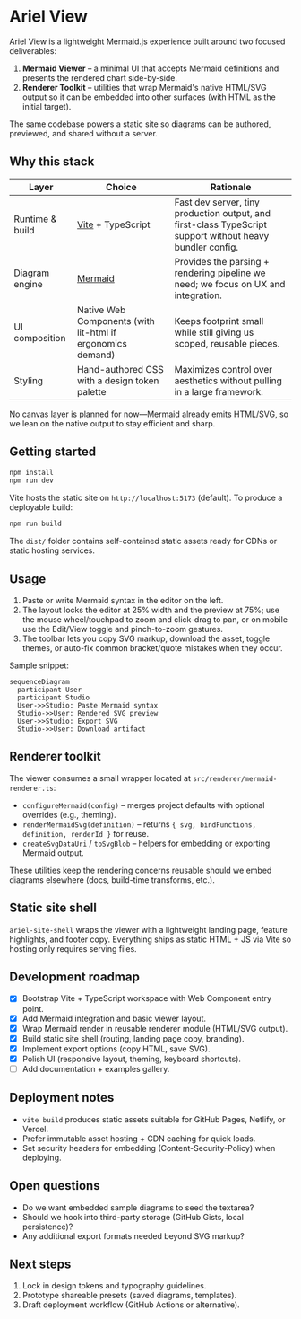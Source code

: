 # Ariel View

Ariel View is a lightweight Mermaid.js experience built around two focused deliverables:

1. **Mermaid Viewer** – a minimal UI that accepts Mermaid definitions and presents the rendered chart side-by-side.
2. **Renderer Toolkit** – utilities that wrap Mermaid's native HTML/SVG output so it can be embedded into other surfaces (with HTML as the initial target).

The same codebase powers a static site so diagrams can be authored, previewed, and shared without a server.

## Why this stack

| Layer | Choice | Rationale |
| --- | --- | --- |
| Runtime & build | [Vite](https://vitejs.dev/) + TypeScript | Fast dev server, tiny production output, and first-class TypeScript support without heavy bundler config. |
| Diagram engine | [Mermaid](https://mermaid.js.org/) | Provides the parsing + rendering pipeline we need; we focus on UX and integration. |
| UI composition | Native Web Components (with lit-html if ergonomics demand) | Keeps footprint small while still giving us scoped, reusable pieces. |
| Styling | Hand-authored CSS with a design token palette | Maximizes control over aesthetics without pulling in a large framework. |

No canvas layer is planned for now—Mermaid already emits HTML/SVG, so we lean on the native output to stay efficient and sharp.

## Getting started

```bash
npm install
npm run dev
```

Vite hosts the static site on `http://localhost:5173` (default). To produce a deployable build:

```bash
npm run build
```

The `dist/` folder contains self-contained static assets ready for CDNs or static hosting services.

## Usage

1. Paste or write Mermaid syntax in the editor on the left.
2. The layout locks the editor at 25% width and the preview at 75%; use the mouse wheel/touchpad to zoom and click-drag to pan, or on mobile use the Edit/View toggle and pinch-to-zoom gestures.
3. The toolbar lets you copy SVG markup, download the asset, toggle themes, or auto-fix common bracket/quote mistakes when they occur.

Sample snippet:

```mermaid
sequenceDiagram
  participant User
  participant Studio
  User->>Studio: Paste Mermaid syntax
  Studio->>User: Rendered SVG preview
  User->>Studio: Export SVG
  Studio->>User: Download artifact
```

## Renderer toolkit

The viewer consumes a small wrapper located at `src/renderer/mermaid-renderer.ts`:

- `configureMermaid(config)` – merges project defaults with optional overrides (e.g., theming).
- `renderMermaidSvg(definition)` – returns `{ svg, bindFunctions, definition, renderId }` for reuse.
- `createSvgDataUri` / `toSvgBlob` – helpers for embedding or exporting Mermaid output.

These utilities keep the rendering concerns reusable should we embed diagrams elsewhere (docs, build-time transforms, etc.).

## Static site shell

`ariel-site-shell` wraps the viewer with a lightweight landing page, feature highlights, and footer copy. Everything ships as static HTML + JS via Vite so hosting only requires serving files.

## Development roadmap

- [x] Bootstrap Vite + TypeScript workspace with Web Component entry point.
- [x] Add Mermaid integration and basic viewer layout.
- [x] Wrap Mermaid render in reusable renderer module (HTML/SVG output).
- [x] Build static site shell (routing, landing page copy, branding).
- [x] Implement export options (copy HTML, save SVG).
- [x] Polish UI (responsive layout, theming, keyboard shortcuts).
- [ ] Add documentation + examples gallery.

## Deployment notes

- `vite build` produces static assets suitable for GitHub Pages, Netlify, or Vercel.
- Prefer immutable asset hosting + CDN caching for quick loads.
- Set security headers for embedding (Content-Security-Policy) when deploying.

## Open questions

- Do we want embedded sample diagrams to seed the textarea?
- Should we hook into third-party storage (GitHub Gists, local persistence)?
- Any additional export formats needed beyond SVG markup?

## Next steps

1. Lock in design tokens and typography guidelines.
2. Prototype shareable presets (saved diagrams, templates).
3. Draft deployment workflow (GitHub Actions or alternative).

